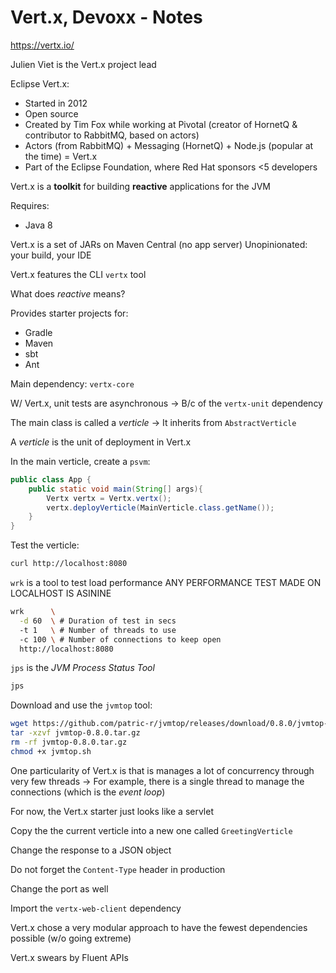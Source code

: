 # Vert.x, Devoxx - Notes

<https://vertx.io/>

Julien Viet is the Vert.x project lead

Eclipse Vert.x:
- Started in 2012
- Open source
- Created by Tim Fox while working at Pivotal (creator of HornetQ & contributor to RabbitMQ, based on actors)
- Actors (from RabbitMQ) + Messaging (HornetQ) + Node.js (popular at the time) = Vert.x
- Part of the Eclipse Foundation, where Red Hat sponsors <5 developers

Vert.x is a **toolkit** for building **reactive** applications for the JVM

Requires:
- Java 8

Vert.x is a set of JARs on Maven Central (no app server)
Unopinionated: your build, your IDE

Vert.x features the CLI `vertx` tool

What does _reactive_ means?

Provides starter projects for:
- Gradle
- Maven
- sbt
- Ant

Main dependency: `vertx-core`

W/ Vert.x, unit tests are asynchronous
-> B/c of the `vertx-unit` dependency

The main class is called a _verticle_
-> It inherits from `AbstractVerticle`

A _verticle_ is the unit of deployment in Vert.x

In the main verticle, create a `psvm`:
```java
public class App {
    public static void main(String[] args){
        Vertx vertx = Vertx.vertx();
        vertx.deployVerticle(MainVerticle.class.getName());
    }
}
```

Test the verticle:
```bash
curl http://localhost:8080
```

`wrk` is a tool to test load performance
ANY PERFORMANCE TEST MADE ON LOCALHOST IS ASININE
```bash
wrk      \
  -d 60  \ # Duration of test in secs
  -t 1   \ # Number of threads to use
  -c 100 \ # Number of connections to keep open
  http://localhost:8080
```

`jps` is the _JVM Process Status Tool_
```bash
jps
```

Download and use the `jvmtop` tool:
```bash
wget https://github.com/patric-r/jvmtop/releases/download/0.8.0/jvmtop-0.8.0.tar.gz
tar -xzvf jvmtop-0.8.0.tar.gz
rm -rf jvmtop-0.8.0.tar.gz
chmod +x jvmtop.sh
```

One particularity of Vert.x is that is manages a lot of concurrency through very few threads
-> For example, there is a single thread to manage the connections (which is the _event loop_)

For now, the Vert.x starter just looks like a servlet

Copy the the current verticle into a new one called `GreetingVerticle`

Change the response to a JSON object

Do not forget the `Content-Type` header in production

Change the port as well

Import the `vertx-web-client` dependency

Vert.x chose a very modular approach to have the fewest dependencies possible (w/o going extreme)

Vert.x swears by Fluent APIs

